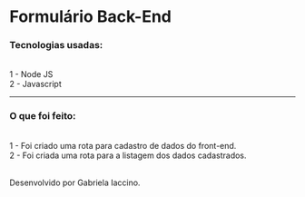 # Formulário Back-End 

### Tecnologias usadas: 
<br>
1 - Node JS
<br>
2 - Javascript 
<br>


---

### O que foi feito: 
<br>
1 - Foi criado uma rota para cadastro de dados do front-end.
<br>
2 - Foi criada uma rota para a listagem dos dados cadastrados.
<br>

<br>

Desenvolvido por Gabriela Iaccino.

